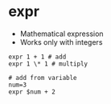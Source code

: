 # expr

- Mathematical expression
- Works only with integers

```shell
expr 1 + 1 # add
expr 1 \* 1 # multiply

# add from variable
num=3
expr $num + 2
```
